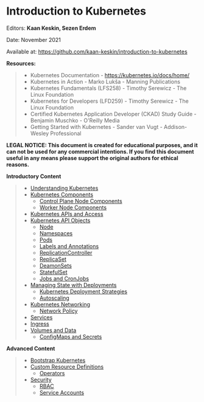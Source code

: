 # Introduction to Kubernetes

Editors: **Kaan Keskin, Sezen Erdem**

Date: November 2021

Available at: https://github.com/kaan-keskin/introduction-to-kubernetes

**Resources:**

> - Kubernetes Documentation - https://kubernetes.io/docs/home/
> - Kubernetes in Action - Marko Lukša - Manning Publications
> - Kubernetes Fundamentals (LFS258) - Timothy Serewicz - The Linux Foundation
> - Kubernetes for Developers (LFD259) - Timothy Serewicz - The Linux Foundation
> - Certified Kubernetes Application Developer (CKAD) Study Guide - Benjamin Muschko - O'Reilly Media
> - Getting Started with Kubernetes - Sander van Vugt - Addison-Wesley Professional

**LEGAL NOTICE: This document is created for educational purposes, and it can not be used for any commercial intentions. If you find this document useful in any means please support the original authors for ethical reasons.** 


**Introductory Content**

> - [Understanding Kubernetes](UnderstandingKubernetes.md)
> - [Kubernetes Components](KubernetesComponents.md)
>   - [Control Plane Node Components](ControlPlaneNodeComponents.md)
>   - [Worker Node Components](WorkerNodeComponents.md)
> - [Kubernetes APIs and Access](KubernetesAPIsAndAccess.md)
> - [Kubernetes API Objects](KubernetesAPIObjects.md)
>   - [Node](Node.md)
>   - [Namespaces](Namespaces.md)
>   - [Pods](Pods.md)
>   - [Labels and Annotations](LabelsAndAnnotations.md)
>   - [ReplicationController](ReplicationController.md)
>   - [ReplicaSet](ReplicaSet.md)
>   - [DeamonSets](DeamonSets.md)
>   - [StatefulSet](StatefulSet.md)
>   - [Jobs and CronJobs](JobsAndCronJobs.md)
> - [Managing State with Deployments](ManagingStateWithDeployments.md)
>   - [Kubernetes Deployment Strategies](KubernetesDeploymentStrategies.md)
>   - [Autoscaling](Autoscaling.md)
> - [Kubernetes Networking](KubernetesNetworking.md)
>   - [Network Policy](NetworkPolicy.md)
> - [Services](Services.md)
> - [Ingress](Ingress.md)
> - [Volumes and Data](VolumesAndData.md)
>   - [ConfigMaps and Secrets](ConfigMapsAndSecrets.md)


**Advanced Content**

> - [Bootstrap Kubernetes](BootstrapKubernetes.md)
> - [Custom Resource Definitions](CustomResourceDefinitions.yaml)
>   - [Operators](Operators.md)
> - [Security](Security.md)
>   - [RBAC](RBAC.md)
>   - [Service Accounts](ServiceAccounts.md)
